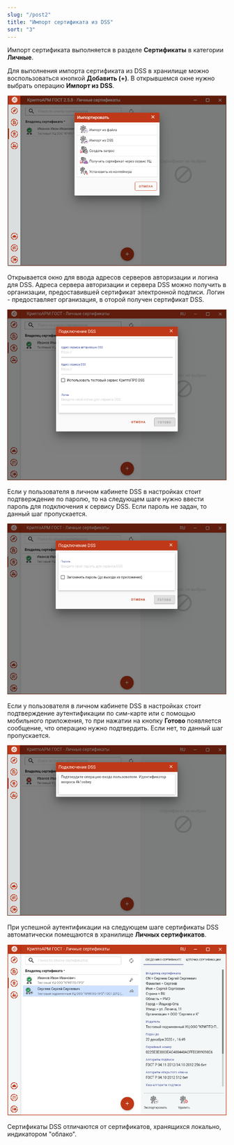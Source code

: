 ```yaml
---
slug: "/post2"
title: "Импорт сертификата из DSS"
sort: "3"
---
```

Импорт сертификата выполняется в разделе **Сертификаты** в категории **Личные**.

Для выполнения импорта сертификата из DSS в хранилище можно воспользоваться кнопкой **Добавить (+)**. В открывшемся окне нужно выбрать операцию **Импорт из DSS**. 

![import_menu_dss.png](./images/import_menu_dss.png "Выбор способа импорта сертификата из DSS")

Открывается окно для ввода адресов серверов авторизации и логина для DSS.
Адреса сервера авторизации и сервера DSS можно получить в организации, предоставившей сертификат электронной подписи.
Логин - предоставляет организация, в оторой получен сертификат DSS. 

![connect_to_dss.png](./images/connect_to_dss.png "Настройка адресов серверов DSS")

Если у пользователя в личном кабинете DSS в настройках стоит подтверждение по паролю, то на следующем шаге нужно ввести пароль для подключения к сервису DSS. 
Если пароль не задан, то данный шаг пропускается.

![dss.password.png](./images/dss_password.png "Ввод пароля для подключения к сервису DSS")

Если у пользователя в личном кабинете DSS в настройках стоит подтверждение аутентификации по сим-карте или с помощью мобильного приложения, то при нажатии на кнопку **Готово** появляется сообщение, что операцию нужно подтвердить. Если нет, то данный шаг пропускается.

![dss_confirm.png](./images/dss_confirm.png "Окно запроса подтверждения входа")

При успешной аутентификации на следующем шаге сертификаты DSS автоматически помещаются в хранилище **Личных сертификатов**.

![dss_imported.png](./images/dss_imported.png "Отображение импортированного DSS сертификата")

Сертификаты DSS отличаются от сертификатов, хранящихся локально, индикатором "облако".
